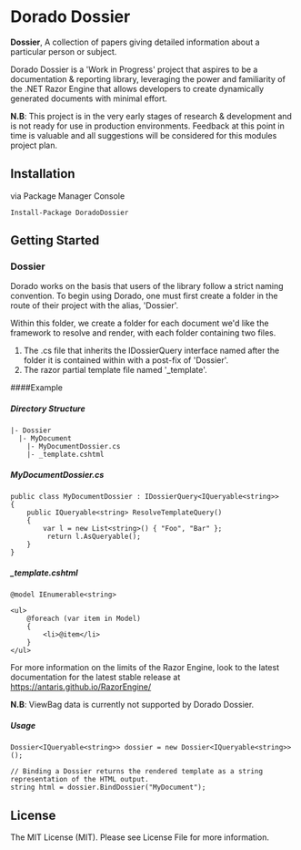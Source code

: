 # Dorado Dossier
**Dossier**, A collection of papers giving detailed information about a particular person or subject.

Dorado Dossier is a 'Work in Progress' project that aspires to be a documentation & reporting library, leveraging the power
and familiarity of the .NET Razor Engine that allows developers to create dynamically generated documents with minimal effort.

**N.B**: This project is in the very early stages of research & development and is not ready for use in production environments.
Feedback at this point in time is valuable and all suggestions will be considered for this modules project plan.

## Installation
via Package Manager Console
```
Install-Package DoradoDossier
```

## Getting Started
### Dossier
Dorado works on the basis that users of the library follow a strict naming convention. To begin using Dorado, one must first
create a folder in the route of their project with the alias, 'Dossier'. 

Within this folder, we create a folder for each document we'd like the framework to resolve and render, with each folder containing
two files.

1.  The .cs file that inherits the IDossierQuery<T> interface named after the folder it is contained within with a post-fix of 'Dossier'.
2.  The razor partial template file named '_template'.

####Example
##### Directory Structure
```
|- Dossier
  |- MyDocument
    |- MyDocumentDossier.cs
    |- _template.cshtml
```
##### MyDocumentDossier.cs
```
public class MyDocumentDossier : IDossierQuery<IQueryable<string>>
{
    public IQueryable<string> ResolveTemplateQuery()
    {
        var l = new List<string>() { "Foo", "Bar" };
         return l.AsQueryable();
    }
}
```

##### _template.cshtml
```
@model IEnumerable<string>

<ul>
    @foreach (var item in Model)
    {
        <li>@item</li>
    }
</ul>
```
For more information on the limits of the Razor Engine, look to the latest documentation for the latest stable release
at https://antaris.github.io/RazorEngine/

**N.B**: ViewBag data is currently not supported by Dorado Dossier.

##### Usage
```
Dossier<IQueryable<string>> dossier = new Dossier<IQueryable<string>>();

// Binding a Dossier returns the rendered template as a string representation of the HTML output.
string html = dossier.BindDossier("MyDocument");
```

## License
The MIT License (MIT). Please see License File for more information.
